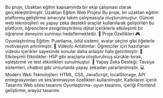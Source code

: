Bu proje, Uzaktan eğitim kapsamında bir ekip çalışması olarak gerçekleştirilmiştir.
Uzaktan Eğitim Web Projesi
Bu proje, bir uzaktan eğitim platformu geliştirme amacıyla takım çalışmasıyla oluşturulmuştur. Güncel web teknolojileri ve yapay zeka destekli araçlar kullanılarak geliştirilen bu platform,
öğrencilere zenginleştirilmiş dijital içeriklerle etkileşimli bir öğrenme deneyimi sunmayı hedeflemektedir.
🚀 Proje Özellikleri
🎮 Oyunlaştırılmış Eğitim: Puanlama, ödül sistemi, avatar seçimi gibi öğelerle motivasyon artırılmıştır.
🎥 Videolu Anlatımlar: Öğrenciler için hazırlanan videolu içerikler sayesinde konular daha anlaşılır hale getirilmiştir.
🧩 Etkileşimli Etkinlikler: H5P gibi araçlarla oluşturulmuş sürükle-bırak, eşleştirme ve test etkinlikleri sunulmuştur.
🧠 Yapay Zeka Desteği: Tavsiye sistemleri, chatbot gibi unsurlarda yapay zekadan yararlanılmıştır.
💻 Modern Web Teknolojileri: HTML, CSS, JavaScript, localStorage, API entegrasyonları ve ses/animasyon özellikleri kullanılmıştır.
Katkılarım
içerik Tasarımı 
Web sitesi tasarımı
Oyunlaştırma- oyun tasarımı, içeriği
Frontend geliştirme, arayüz tasarımı
